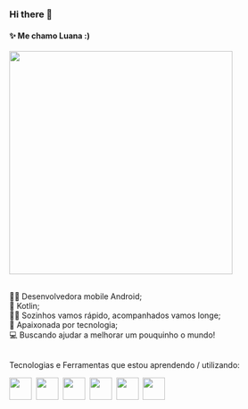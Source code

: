 ### Hi there 👋


#### ✨ Me chamo Luana :)

<img src="https://media.giphy.com/media/aNqEFrYVnsS52/giphy.gif" width="400"/>
<br/>
<br/>

👩‍💻 Desenvolvedora mobile Android;<br/>
🌱 Kotlin;<br/>
👯‍♀ Sozinhos vamos rápido, acompanhados vamos longe;<br/>
👾 Apaixonada por tecnologia;<br/>
💻 Buscando ajudar a melhorar um pouquinho o mundo!<br/> 

<br/>
Tecnologias e Ferramentas que estou aprendendo / utilizando:

<img src="https://cdn.jsdelivr.net/gh/devicons/devicon/icons/androidstudio/androidstudio-original.svg" width="40"/>&nbsp;
<img src="https://cdn.jsdelivr.net/gh/devicons/devicon/icons/kotlin/kotlin-original.svg" width="40"/>&nbsp;
<img src="https://cdn.jsdelivr.net/gh/devicons/devicon/icons/java/java-original.svg" width="40"/>&nbsp;
<img src="https://cdn.jsdelivr.net/gh/devicons/devicon/icons/git/git-original.svg" width="40"/>&nbsp;
<img src="https://cdn.jsdelivr.net/gh/devicons/devicon/icons/bitbucket/bitbucket-original-wordmark.svg" width="40"/>&nbsp;
<img src="https://cdn.jsdelivr.net/gh/devicons/devicon/icons/jira/jira-plain-wordmark.svg" width="40"/>&nbsp;
